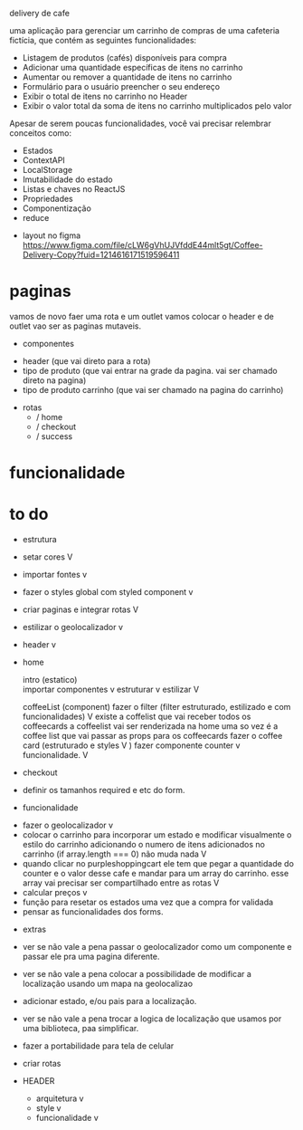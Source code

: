 delivery de cafe

uma aplicação para gerenciar um carrinho de compras de uma cafeteria fictícia, que contém as seguintes funcionalidades:

- Listagem de produtos (cafés) disponíveis para compra
- Adicionar uma quantidade específicas de itens no carrinho
- Aumentar ou remover a quantidade de itens no carrinho
- Formulário para o usuário preencher o seu endereço
- Exibir o total de itens no carrinho no Header
- Exibir o valor total da soma de itens no carrinho multiplicados pelo valor

Apesar de serem poucas funcionalidades, você vai precisar relembrar conceitos como:

- Estados
- ContextAPI
- LocalStorage
- Imutabilidade do estado
- Listas e chaves no ReactJS
- Propriedades
- Componentização
- reduce

* layout no figma
https://www.figma.com/file/cLW6gVhUJVfddE44mlt5gt/Coffee-Delivery-Copy?fuid=1214616171519596411

# paginas
vamos de novo faer uma rota e um outlet vamos colocar o header e de outlet vao ser as paginas mutaveis.
* componentes
 - header (que vai direto para a rota)
 - tipo de produto (que vai entrar na grade da pagina. vai ser chamado direto na pagina)
 - tipo de produto carrinho (que vai ser chamado na pagina do carrinho)
* rotas
    - / home
    - / checkout
    - / success

# funcionalidade


# to do

- estrutura
* setar cores V
* importar fontes v
* fazer o styles global com styled component v
* criar paginas e integrar rotas V
* estilizar o geolocalizador v
* header v 

* home

    intro (estatico)    
        importar componentes v
        estruturar v
        estilizar V
        
    coffeeList (component)
    fazer o filter (filter estruturado, estilizado e com funcionalidades) V
    existe a coffelist que vai receber todos os coffeecards a coffeelist vai ser renderizada na home uma so vez é a coffee list que vai passar as props para os coffeecards
    fazer o coffee card (estruturado e styles V )
    fazer componente counter v
     funcionalidade. V

* checkout
- definir os tamanhos required e etc do form.
   

    
- funcionalidade
* fazer o geolocalizador v
* colocar o carrinho para incorporar um estado e modificar visualmente o estilo do carrinho adicionando o numero de itens adicionados no carrinho  (if array.length === 0) não muda nada V
*  quando clicar no purpleshoppingcart ele tem que pegar a quantidade do counter e o valor desse cafe e mandar para um array do carrinho. esse array vai precisar ser compartilhado entre as rotas V
* calcular preços v
* função para resetar os estados uma vez que a compra for validada
* pensar as funcionalidades dos forms.

 

- extras 
* ver se não vale a pena passar o geolocalizador como um componente e passar ele pra uma pagina diferente.
* ver se não vale a pena colocar a possibilidade de modificar a localização usando um mapa na geolocalizao
* adicionar estado, e/ou pais para a localização.
* ver se não vale a pena trocar a logica de localização que usamos por uma biblioteca, paa simplificar.
* fazer a portabilidade para tela de celular




* criar rotas

* HEADER
    - arquitetura v
    - style v
    - funcionalidade v
